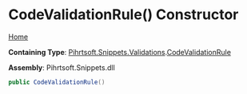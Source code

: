 # CodeValidationRule\(\) Constructor

[Home](../../../../../README.md)

**Containing Type**: [Pihrtsoft.Snippets.Validations](../../README.md)\.[CodeValidationRule](../README.md)

**Assembly**: Pihrtsoft\.Snippets\.dll

```csharp
public CodeValidationRule()
```

